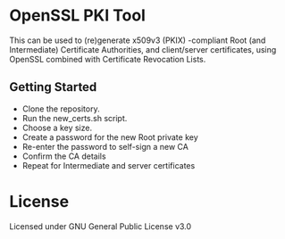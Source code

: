 # OpenSSL PKI Tool

This can be used to (re)generate x509v3 (PKIX) -compliant Root (and Intermediate) Certificate Authorities, and client/server certificates, using OpenSSL combined with Certificate Revocation Lists.

## Getting Started

* Clone the repository.
* Run the new_certs.sh script.
* Choose a key size.
* Create a password for the new Root private key
* Re-enter the password to self-sign a new CA
* Confirm the CA details
* Repeat for Intermediate and server certificates

# License

Licensed under GNU General Public License v3.0
